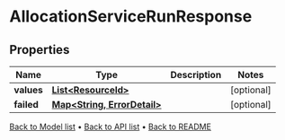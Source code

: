 

# AllocationServiceRunResponse


## Properties

| Name | Type | Description | Notes |
|------------ | ------------- | ------------- | -------------|
|**values** | [**List&lt;ResourceId&gt;**](ResourceId.md) |  |  [optional] |
|**failed** | [**Map&lt;String, ErrorDetail&gt;**](ErrorDetail.md) |  |  [optional] |



[Back to Model list](../README.md#documentation-for-models) &#8226; [Back to API list](../README.md#documentation-for-api-endpoints) &#8226; [Back to README](../README.md)


